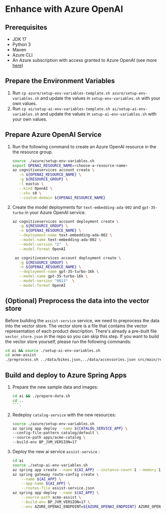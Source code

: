 # Enhance with Azure OpenAI

## Prerequisites
- JDK 17
- Python 3
- Maven
- Azure CLI
- An Azure subscription with access granted to Azure OpenAI (see more [here](https://customervoice.microsoft.com/Pages/ResponsePage.aspx?id=v4j5cvGGr0GRqy180BHbR7en2Ais5pxKtso_Pz4b1_xUOFA5Qk1UWDRBMjg0WFhPMkIzTzhKQ1dWNyQlQCN0PWcu))


## Prepare the Environment Variables
1. Run `cp azure/setup-env-variables-template.sh azure/setup-env-variables.sh` and update the values in `setup-env-variables.sh` with your own values.
1. Run `cp ai/setup-ai-env-variables-template.sh ai/setup-ai-env-variables.sh` and update the values in `setup-ai-env-variables.sh` with your own values.


## Prepare Azure OpenAI Service

1. Run the following command to create an Azure OpenAI resource in the the resource group.

   ```bash
   source ./azure/setup-env-variables.sh
   export OPENAI_RESOURCE_NAME=<choose-a-resource-name>
   az cognitiveservices account create \
      -n ${OPENAI_RESOURCE_NAME} \
      -g ${RESOURCE_GROUP} \
      -l eastus \
      --kind OpenAI \
      --sku s0 \
      --custom-domain ${OPENAI_RESOURCE_NAME}   
   ```

1. Create the model deployments for `text-embedding-ada-002` and `gpt-35-turbo` in your Azure OpenAI service.
   ```bash
   az cognitiveservices account deployment create \
      -g ${RESOURCE_GROUP} \
      -n ${OPENAI_RESOURCE_NAME} \
      --deployment-name text-embedding-ada-002 \
      --model-name text-embedding-ada-002 \
      --model-version "2"  \
      --model-format OpenAI

    az cognitiveservices account deployment create \
      -g ${RESOURCE_GROUP} \
      -n ${OPENAI_RESOURCE_NAME} \
      --deployment-name gpt-35-turbo-16k \
      --model-name gpt-35-turbo-16k \
      --model-version "0613"  \
      --model-format OpenAI
   ```


## (Optional) Preprocess the data into the vector store

Before building the `assist-service` service, we need to preprocess the data into the vector store. The vector store is a file that contains the vector representation of each product description. There's already a pre-built file `vector_store.json` in the repo so you can skip this step. If you want to build the vector store yourself, please run the following commands:
```bash
cd ai && source ./setup-ai-env-variables.sh
cd acme-assist
./preprocess.sh ../data/bikes.json,../data/accessories.json src/main/resources/vector_store.json
```


## Build and deploy to Azure Spring Apps

1. Prepare the new sample data and images:
   ```bash
   cd ai && ./prepare-data.sh
   cd ..
   ```.
1. Redeploy `catalog-service` with the new resources:
    ```bash
    source ./azure/setup-env-variables.sh
    az spring app deploy --name ${CATALOG_SERVICE_APP} \
    --config-file-pattern catalog/default \
    --source-path apps/acme-catalog \
    --build-env BP_JVM_VERSION=17
    ```
1. Deploy the new ai service `assist-service` :
    ```bash
    cd ai
    source ./setup-ai-env-variables.sh
    az spring app create --name ${AI_APP} --instance-count 1 --memory 1Gi
    az spring gateway route-config create \
        --name ${AI_APP} \
        --app-name ${AI_APP} \
        --routes-file assist-service.json
    az spring app deploy --name ${AI_APP} \
        --source-path acme-assist \
        --build-env BP_JVM_VERSION=17 \
        --env AZURE_OPENAI_ENDPOINT=${AZURE_OPENAI_ENDPOINT} AZURE_OPENAI_APIKEY=${AZURE_OPENAI_APIKEY} AZURE_OPENAI_CHATDEPLOYMENTID=${AZURE_OPENAI_CHATDEPLOYMENTID} AZURE_OPENAI_EMBEDDINGDEPLOYMENTID=${AZURE_OPENAI_EMBEDDINGDEPLOYMENTID}
    ```